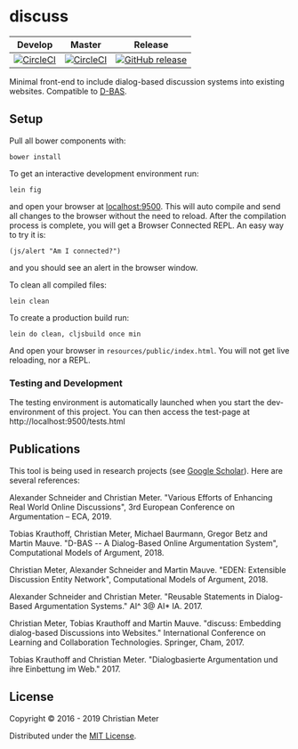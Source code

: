 # discuss

| Develop | Master | Release |
|---------|--------|---------|
|[![CircleCI](https://img.shields.io/circleci/project/hhucn/discuss/develop.svg?maxAge=60)](https://circleci.com/gh/hhucn/discuss/tree/develop) | [![CircleCI](https://img.shields.io/circleci/project/hhucn/discuss/master.svg?maxAge=60)](https://circleci.com/gh/hhucn/discuss/tree/master) | [![GitHub release](https://img.shields.io/github/release/hhucn/discuss.svg?maxAge=60)](https://github.com/hhucn/discuss/releases)

Minimal front-end to include dialog-based discussion systems into existing
websites. Compatible to [D-BAS](https://github.com/hhucn/dbas).


## Setup

Pull all bower components with:

    bower install

To get an interactive development environment run:

    lein fig

and open your browser at [localhost:9500](http://localhost:9500). This will auto
compile and send all changes to the browser without the need to reload. After
the compilation process is complete, you will get a Browser Connected REPL. An
easy way to try it is:

    (js/alert "Am I connected?")

and you should see an alert in the browser window.

To clean all compiled files:

    lein clean

To create a production build run:

    lein do clean, cljsbuild once min

And open your browser in `resources/public/index.html`. You will not get live
reloading, nor a REPL.

### Testing and Development

The testing environment is automatically launched when you start the
dev-environment of this project. You can then access the test-page at
http://localhost:9500/tests.html


## Publications

This tool is being used in research projects (see [Google
Scholar](https://scholar.google.de/scholar?cites=16210704751689306722&as_sdt=2005&sciodt=0,5&hl=de)).
Here are several references:

Alexander Schneider and Christian Meter. "Various Efforts of Enhancing Real
World Online Discussions", 3rd European Conference on Argumentation – ECA, 2019.

Tobias Krauthoff, Christian Meter, Michael Baurmann, Gregor Betz and Martin
Mauve. "D-BAS -- A Dialog-Based Online Argumentation System", Computational
Models of Argument, 2018.

Christian Meter, Alexander Schneider and Martin Mauve. "EDEN: Extensible
Discussion Entity Network", Computational Models of Argument, 2018.

Alexander Schneider and Christian Meter. "Reusable Statements in Dialog-Based
Argumentation Systems." AI^ 3@ AI* IA. 2017.

Christian Meter, Tobias Krauthoff and Martin Mauve. "discuss: Embedding
dialog-based Discussions into Websites." International Conference on Learning
and Collaboration Technologies. Springer, Cham, 2017.

Tobias Krauthoff and Christian Meter. "Dialogbasierte Argumentation und ihre
Einbettung im Web." 2017.

## License

Copyright © 2016 - 2019 Christian Meter

Distributed under the [MIT License](LICENSE).
